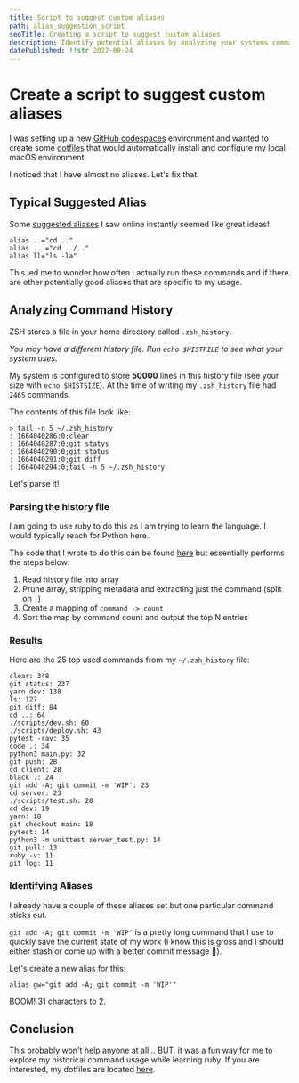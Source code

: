 ```yaml
---
title: Script to suggest custom aliases
path: alias_suggestion_script
seoTitle: Creating a script to suggest custom aliases
description: Identify potential aliases by analyzing your systems command history.
datePublished: !!str 2022-09-24
---
```


# Create a script to suggest custom aliases

I was setting up a new [GitHub codespaces](https://github.com/features/codespaces) environment and wanted to create some [dotfiles](https://wiki.archlinux.org/title/Dotfiles) that would automatically install and configure my local macOS environment.

I noticed that I have almost no aliases. Let's fix that.

## Typical Suggested Alias

Some [suggested aliases](https://www.cyberciti.biz/tips/bash-aliases-mac-centos-linux-unix.html) I saw online instantly seemed like great ideas!

```shell
alias ..="cd .."
alias ...="cd ../.."
alias ll="ls -la"
```

This led me to wonder how often I actually run these commands and if there are other potentially good aliases that are specific to my usage.

## Analyzing Command History

ZSH stores a file in your home directory called `.zsh_history`.

_You may have a different history file. Run `echo $HISTFILE` to see what your system uses._

My system is configured to store **50000** lines in this history file (see your size with `echo $HISTSIZE`). At the time of writing my `.zsh_history` file had `2465` commands.

The contents of this file look like:

```shell
> tail -n 5 ~/.zsh_history
: 1664040286:0;clear
: 1664040287:0;git statys
: 1664040290:0;git status
: 1664040291:0;git diff
: 1664040294:0;tail -n 5 ~/.zsh_history
```

Let's parse it!

### Parsing the history file

I am going to use ruby to do this as I am trying to learn the language. I would typically reach for Python here.

The code that I wrote to do this can be found [here](https://github.com/AndrewRPorter/shell_history_analyzer) but essentially performs the steps below:

1. Read history file into array
2. Prune array, stripping metadata and extracting just the command (split on `;`)
3. Create a mapping of `command -> count`
4. Sort the map by command count and output the top N entries

### Results

Here are the 25 top used commands from my `~/.zsh_history` file:

```shell
clear: 348
git status: 237
yarn dev: 138
ls: 127
git diff: 84
cd ..: 64
./scripts/dev.sh: 60
./scripts/deploy.sh: 43
pytest -rav: 35
code .: 34
python3 main.py: 32
git push: 28
cd client: 28
black .: 24
git add -A; git commit -m 'WIP': 23
cd server: 23
./scripts/test.sh: 20
cd dev: 19
yarn: 18
git checkout main: 18
pytest: 14
python3 -m unittest server_test.py: 14
git pull: 13
ruby -v: 11
git log: 11
```

### Identifying Aliases

I already have a couple of these aliases set but one particular command sticks out.

`git add -A; git commit -m 'WIP'` is a pretty long command that I use to quickly save the current state of my work (I know this is gross and I should either stash or come up with a better commit message 🤷).

Let's create a new alias for this:

```shell
alias gw="git add -A; git commit -m 'WIP'"
```

BOOM! 31 characters to 2.

## Conclusion

This probably won't help anyone at all... BUT, it was a fun way for me to explore my historical command usage while learning ruby. If you are interested, my dotfiles are located [here](https://github.com/AndrewRPorter/dotfiles).
